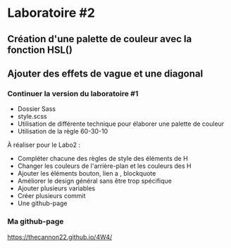 # Laboratoire #2
## Création d'une palette de couleur avec la fonction HSL()
## Ajouter des effets de vague et une diagonal

### Continuer la version du laboratoire #1
- Dossier Sass
- style.scss
- Utilisation de différente technique pour élaborer une palette de couleur
- Utilisation de la règle 60-30-10

À réaliser pour le Labo2 : 
- Compléter chacune des règles de style des éléments de H
- Changer les couleurs de l'arrière-plan et les couleurs des H
- Ajouter les éléments bouton, lien a , blockquote
- Améliorer le design général sans être trop spécifique
- Ajouter plusieurs variables
- Créer plusieurs commit
- Une github-page


### Ma github-page 
https://thecannon22.github.io/4W4/